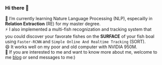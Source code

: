 ### Hi there 👋
🌱 I’m currently learning Nature Language Processing (NLP), especailly in **Relation Extraction** (RE) for my master degree.  
⚡ I also implemented a multi-fish recognization and tracking system that you could discover your favorate fishes on the **SURFACE** of your fish boal using `Faster-RCNN` and `Simple Online And Realtime Tracking` (SORT).  
😄 It works well on my poor and old computer with NVIDIA 950M.   
💬 If you are interested to me and want to know more about me, welcome to me [blog](http://czqmike-server.cn/) or send messages to me:)
<!--
**czqmike/czqmike** is a ✨ _special_ ✨ repository because its `README.md` (this file) appears on your GitHub profile.

Here are some ideas to get you started:

- 🔭 I’m currently working on ...
- 🌱 I’m currently learning ...
- 👯 I’m looking to collaborate on ...
- 🤔 I’m looking for help with ...
- 💬 Ask me about ...
- 📫 How to reach me: ...
- 😄 Pronouns: ...
- ⚡ Fun fact: ...
-->

